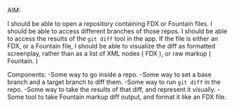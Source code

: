 AIM: 

I should be able to open a repository containing FDX or Fountain files.
I should be able to access different branches of those repos.
I should be able to access the results of the `git diff` tool in the app.
If the file is either an FDX, or a Fountain file, I should be able to visualize the diff as formatted screenplay, rather than as a list of XML nodes ( FDX ), or raw markup ( Fountain. )


Components:
-Some way to go inside a repo.
-Some way to set a base branch and a target branch to diff them.
-Some way to run `git diff` in the repo.
-Some way to take the results of that diff, and represent it visually.
-Some tool to take Fountain markup diff output, and format it like an FDX file.
